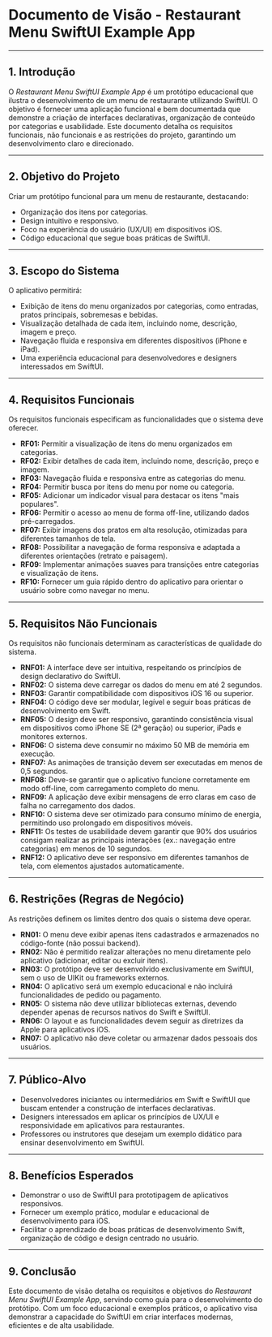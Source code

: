 # **Documento de Visão - Restaurant Menu SwiftUI Example App**

---

## **1. Introdução**

O *Restaurant Menu SwiftUI Example App* é um protótipo educacional que ilustra o desenvolvimento de um menu de restaurante utilizando SwiftUI. O objetivo é fornecer uma aplicação funcional e bem documentada que demonstre a criação de interfaces declarativas, organização de conteúdo por categorias e usabilidade. Este documento detalha os requisitos funcionais, não funcionais e as restrições do projeto, garantindo um desenvolvimento claro e direcionado.

---

## **2. Objetivo do Projeto**

Criar um protótipo funcional para um menu de restaurante, destacando:  
- Organização dos itens por categorias.  
- Design intuitivo e responsivo.  
- Foco na experiência do usuário (UX/UI) em dispositivos iOS.  
- Código educacional que segue boas práticas de SwiftUI.

---

## **3. Escopo do Sistema**

O aplicativo permitirá:  
- Exibição de itens do menu organizados por categorias, como entradas, pratos principais, sobremesas e bebidas.  
- Visualização detalhada de cada item, incluindo nome, descrição, imagem e preço.  
- Navegação fluida e responsiva em diferentes dispositivos (iPhone e iPad).  
- Uma experiência educacional para desenvolvedores e designers interessados em SwiftUI.  

---

## **4. Requisitos Funcionais**

Os requisitos funcionais especificam as funcionalidades que o sistema deve oferecer.

- **RF01:** Permitir a visualização de itens do menu organizados em categorias.  
- **RF02:** Exibir detalhes de cada item, incluindo nome, descrição, preço e imagem.  
- **RF03:** Navegação fluida e responsiva entre as categorias do menu.  
- **RF04:** Permitir busca por itens do menu por nome ou categoria.  
- **RF05:** Adicionar um indicador visual para destacar os itens "mais populares".  
- **RF06:** Permitir o acesso ao menu de forma off-line, utilizando dados pré-carregados.  
- **RF07:** Exibir imagens dos pratos em alta resolução, otimizadas para diferentes tamanhos de tela.  
- **RF08:** Possibilitar a navegação de forma responsiva e adaptada a diferentes orientações (retrato e paisagem).  
- **RF09:** Implementar animações suaves para transições entre categorias e visualização de itens.  
- **RF10:** Fornecer um guia rápido dentro do aplicativo para orientar o usuário sobre como navegar no menu.

---

## **5. Requisitos Não Funcionais**

Os requisitos não funcionais determinam as características de qualidade do sistema.

- **RNF01:** A interface deve ser intuitiva, respeitando os princípios de design declarativo do SwiftUI.  
- **RNF02:** O sistema deve carregar os dados do menu em até 2 segundos.  
- **RNF03:** Garantir compatibilidade com dispositivos iOS 16 ou superior.  
- **RNF04:** O código deve ser modular, legível e seguir boas práticas de desenvolvimento em Swift.  
- **RNF05:** O design deve ser responsivo, garantindo consistência visual em dispositivos como iPhone SE (2ª geração) ou superior, iPads e monitores externos.  
- **RNF06:** O sistema deve consumir no máximo 50 MB de memória em execução.  
- **RNF07:** As animações de transição devem ser executadas em menos de 0,5 segundos.  
- **RNF08:** Deve-se garantir que o aplicativo funcione corretamente em modo off-line, com carregamento completo do menu.  
- **RNF09:** A aplicação deve exibir mensagens de erro claras em caso de falha no carregamento dos dados.  
- **RNF10:** O sistema deve ser otimizado para consumo mínimo de energia, permitindo uso prolongado em dispositivos móveis.  
- **RNF11:** Os testes de usabilidade devem garantir que 90% dos usuários consigam realizar as principais interações (ex.: navegação entre categorias) em menos de 10 segundos.  
- **RNF12:** O aplicativo deve ser responsivo em diferentes tamanhos de tela, com elementos ajustados automaticamente.

---

## **6. Restrições (Regras de Negócio)**

As restrições definem os limites dentro dos quais o sistema deve operar.

- **RN01:** O menu deve exibir apenas itens cadastrados e armazenados no código-fonte (não possui backend).  
- **RN02:** Não é permitido realizar alterações no menu diretamente pelo aplicativo (adicionar, editar ou excluir itens).  
- **RN03:** O protótipo deve ser desenvolvido exclusivamente em SwiftUI, sem o uso de UIKit ou frameworks externos.  
- **RN04:** O aplicativo será um exemplo educacional e não incluirá funcionalidades de pedido ou pagamento.  
- **RN05:** O sistema não deve utilizar bibliotecas externas, devendo depender apenas de recursos nativos do Swift e SwiftUI.  
- **RN06:** O layout e as funcionalidades devem seguir as diretrizes da Apple para aplicativos iOS.  
- **RN07:** O aplicativo não deve coletar ou armazenar dados pessoais dos usuários.  

---

## **7. Público-Alvo**

- Desenvolvedores iniciantes ou intermediários em Swift e SwiftUI que buscam entender a construção de interfaces declarativas.  
- Designers interessados em aplicar os princípios de UX/UI e responsividade em aplicativos para restaurantes.  
- Professores ou instrutores que desejam um exemplo didático para ensinar desenvolvimento em SwiftUI.  

---

## **8. Benefícios Esperados**

- Demonstrar o uso de SwiftUI para prototipagem de aplicativos responsivos.  
- Fornecer um exemplo prático, modular e educacional de desenvolvimento para iOS.  
- Facilitar o aprendizado de boas práticas de desenvolvimento Swift, organização de código e design centrado no usuário.  

---

## **9. Conclusão**

Este documento de visão detalha os requisitos e objetivos do *Restaurant Menu SwiftUI Example App*, servindo como guia para o desenvolvimento do protótipo. Com um foco educacional e exemplos práticos, o aplicativo visa demonstrar a capacidade do SwiftUI em criar interfaces modernas, eficientes e de alta usabilidade.
